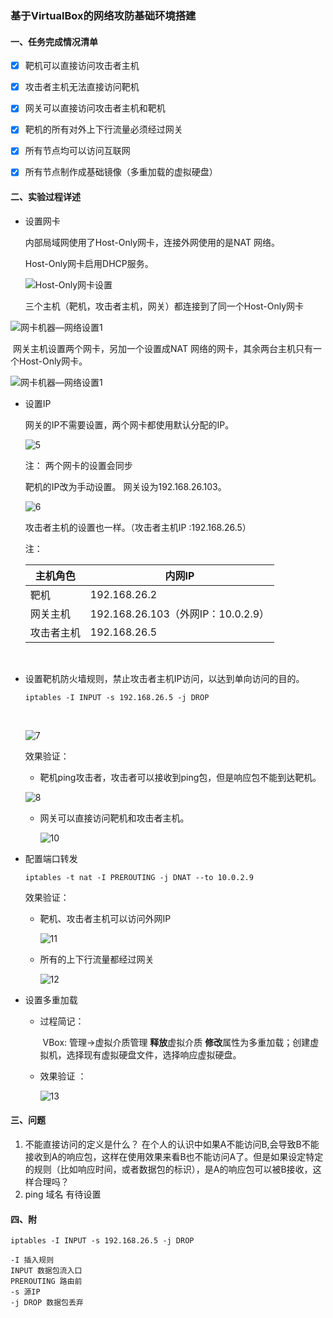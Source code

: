 ### 基于VirtualBox的网络攻防基础环境搭建



#### 一、任务完成情况清单

- [x] 靶机可以直接访问攻击者主机



- [x] 攻击者主机无法直接访问靶机



- [x] 网关可以直接访问攻击者主机和靶机



- [x] 靶机的所有对外上下行流量必须经过网关



- [x] 所有节点均可以访问互联网


- [x] 所有节点制作成基础镜像（多重加载的虚拟硬盘）

#### 二、实验过程详述

- 设置网卡

  内部局域网使用了Host-Only网卡，连接外网使用的是NAT 网络。

  Host-Only网卡启用DHCP服务。

  ![Host-Only网卡设置](E:\Dcuments\CourseStudy\Junior3rd\NetworkSecurity\HW_final\ns\2017-2\Sonya_Coursework\FlippedClassroom_HW\HW_1\2.png)

  三个主机（靶机，攻击者主机，网关）都连接到了同一个Host-Only网卡

![网卡机器—网络设置1](E:\Dcuments\CourseStudy\Junior3rd\NetworkSecurity\HW_final\ns\2017-2\Sonya_Coursework\FlippedClassroom_HW\HW_1\3.png)

​    网关主机设置两个网卡，另加一个设置成NAT 网络的网卡，其余两台主机只有一个Host-Only网卡。 

![网卡机器—网络设置1](E:\Dcuments\CourseStudy\Junior3rd\NetworkSecurity\HW_final\ns\2017-2\Sonya_Coursework\FlippedClassroom_HW\HW_1\4.png)

- 设置IP

  网关的IP不需要设置，两个网卡都使用默认分配的IP。

  ![5](E:\Dcuments\CourseStudy\Junior3rd\NetworkSecurity\HW_final\ns\2017-2\Sonya_Coursework\FlippedClassroom_HW\HW_1\5.png)

  注： 两个网卡的设置会同步

  靶机的IP改为手动设置。 网关设为192.168.26.103。

  ![6](E:\Dcuments\CourseStudy\Junior3rd\NetworkSecurity\HW_final\ns\2017-2\Sonya_Coursework\FlippedClassroom_HW\HW_1\6.png)

  攻击者主机的设置也一样。（攻击者主机IP :192.168.26.5）

  注： 

  | 主机角色  | 内网IP                          |
  | ----- | ----------------------------- |
  | 靶机    | 192.168.26.2                  |
  | 网关主机  | 192.168.26.103（外网IP：10.0.2.9） |
  | 攻击者主机 | 192.168.26.5                  |

  ​

- 设置靶机防火墙规则，禁止攻击者主机IP访问，以达到单向访问的目的。

  ```shell
  iptables -I INPUT -s 192.168.26.5 -j DROP
  ```

  ​

  ![7](E:\Dcuments\CourseStudy\Junior3rd\NetworkSecurity\HW_final\ns\2017-2\Sonya_Coursework\FlippedClassroom_HW\HW_1\7.png)

  效果验证： 

  - 靶机ping攻击者，攻击者可以接收到ping包，但是响应包不能到达靶机。

  ![8](E:\Dcuments\CourseStudy\Junior3rd\NetworkSecurity\HW_final\ns\2017-2\Sonya_Coursework\FlippedClassroom_HW\HW_1\8.png)

  - 网关可以直接访问靶机和攻击者主机。

    ![10](E:\Dcuments\CourseStudy\Junior3rd\NetworkSecurity\HW_final\ns\2017-2\Sonya_Coursework\FlippedClassroom_HW\HW_1\10.png)

- 配置端口转发

  ```shell
  iptables -t nat -I PREROUTING -j DNAT --to 10.0.2.9
  ```

  效果验证：

  - 靶机、攻击者主机可以访问外网IP

    ![11](E:\Dcuments\CourseStudy\Junior3rd\NetworkSecurity\HW_final\ns\2017-2\Sonya_Coursework\FlippedClassroom_HW\HW_1\11.png)

  - 所有的上下行流量都经过网关

    ![12](E:\Dcuments\CourseStudy\Junior3rd\NetworkSecurity\HW_final\ns\2017-2\Sonya_Coursework\FlippedClassroom_HW\HW_1\12.png)

- 设置多重加载

  - 过程简记：

    ​	VBox: 管理->虚拟介质管理 **释放**虚拟介质 **修改**属性为多重加载；创建虚拟机，选择现有虚拟硬盘文件，选择响应虚拟硬盘。

  - 效果验证 ：

    ![13](E:\Dcuments\CourseStudy\Junior3rd\NetworkSecurity\HW_final\ns\2017-2\Sonya_Coursework\FlippedClassroom_HW\HW_1\13.png)

#### 三、问题

1. 不能直接访问的定义是什么？ 在个人的认识中如果A不能访问B,会导致B不能接收到A的响应包，这样在使用效果来看B也不能访问A了。但是如果设定特定的规则（比如响应时间，或者数据包的标识），是A的响应包可以被B接收，这样合理吗？
2. ping 域名 有待设置

#### 四、附

```shell
iptables -I INPUT -s 192.168.26.5 -j DROP

-I 插入规则
INPUT 数据包流入口
PREROUTING 路由前
-s 源IP
-j DROP 数据包丢弃
```



